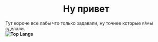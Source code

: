<h1 align="center">Ну привет</h1>  
<span size="2">Тут короче все лабы что только задавали, ну точнее которые я/мы сделали.</span></br>
<strong align="center font-size=20px>НЕ ВОРОВАТЬ!!!</strong>
  
[![Top Langs](https://github-readme-stats.vercel.app/api/top-langs/?username=anuraghazra&layout=compact)](https://github.com/anuraghazra/github-readme-stats)
